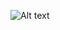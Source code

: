 
![Alt text]([/posts/path/to/img.jpg](https://github.com/Electrospherex/hxh_rpg_game/blob/main/hxh.jpg) "Optional title")
